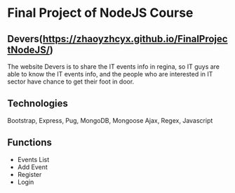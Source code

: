 # Final Project of NodeJS Course
## Devers(https://zhaoyzhcyx.github.io/FinalProjectNodeJS/)
The website Devers is to share the IT events info in regina, so IT guys are able to know the IT events info, and the people who are interested in IT sector have chance to get their foot in door.  
## Technologies
Bootstrap, Express, Pug, MongoDB, Mongoose
Ajax, Regex, Javascript
## Functions
* Events List
* Add Event
* Register
* Login